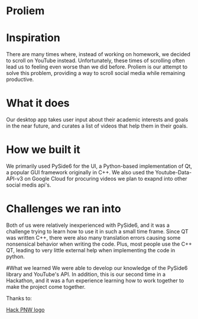 # Proliem

# Inspiration
There are many times where, instead of working on homework, we decided to scroll on YouTube instead. Unfortunately, these times of scrolling often lead us to feeling even worse than we did before. Proliem is our attempt to solve this problem, providing a way to scroll social media while remaining productive.

# What it does
Our desktop app takes user input about their academic interests and goals in the near future, and curates a list of videos that help them in their goals.

# How we built it
We primarily used PySide6 for the UI, a Python-based implementation of Qt, a popular GUI framework originally in C++. We also used the Youtube-Data-API-v3 on Google Cloud for procuring videos we plan to exapnd into other social medis api's.

# Challenges we ran into
Both of us were relatively inexperienced with PySide6, and it was a challenge trying to learn how to use it in such a small time frame. Since QT was written C++, there were also many translation errors causing some nonsensical behavior when writing the code. Plus, most people use the C++ QT, leading to very little external help when implementing the code in python.

#What we learned
We were able to develop our knowledge of the PySide6 library and YouTube's API. In addition, this is our second time in a Hackathon, and it was a fun experience learning how to work together to make the project come together.

Thanks to:


[Hack PNW logo](https://hackpnw.org/)

